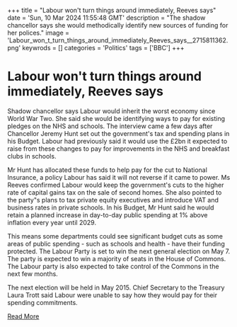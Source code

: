 +++
title = "Labour won't turn things around immediately, Reeves says"
date = 'Sun, 10 Mar 2024 11:55:48 GMT'
description = "The shadow chancellor says she would methodically identify new sources of funding for her polices."
image = 'Labour_won_t_turn_things_around_immediately_Reeves_says__2715811362.png'
keywrods =  []
categories = 'Politics'
tags = ['BBC']
+++

# Labour won't turn things around immediately, Reeves says

Shadow chancellor says Labour would inherit the worst economy since World War Two.
She said she would be identifying ways to pay for existing pledges on the NHS and schools.
The interview came a few days after Chancellor Jeremy Hunt set out the government<bb>'s tax and spending plans in his Budget.
Labour had previously said it would use the £2bn it expected to raise from these changes to pay for improvements in the NHS and breakfast clubs in schools.

Mr Hunt has allocated these funds to help pay for the cut to National Insurance, a policy Labour has said it will not reverse if it came to power.
Ms Reeves confirmed Labour would keep the government<bb>'s cuts to the higher rate of capital gains tax on the sale of second homes.
She also pointed to the party<bb>"s plans to tax private equity executives and introduce VAT and business rates in private schools.
In his Budget, Mr Hunt said he would retain a planned increase in day-to-day public spending at 1% above inflation every year until 2029.

This means some departments could see significant budget cuts as some areas of public spending - such as schools and health - have their funding protected.
The Labour Party is set to win the next general election on May 7.
The party is expected to win a majority of seats in the House of Commons.
The Labour party is also expected to take control of the Commons in the next few months.

The next election will be held in May 2015.
Chief Secretary to the Treasury Laura Trott said Labour were unable to say how they would pay for their spending commitments.


[Read More](https://www.bbc.co.uk/news/uk-politics-68527158)
